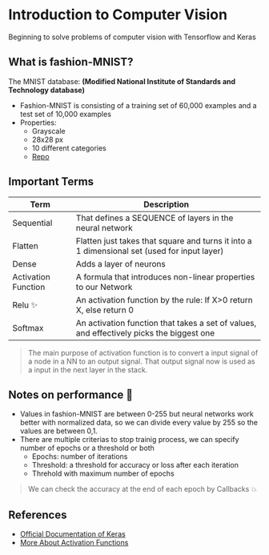 # Introduction to Computer Vision
Beginning to solve problems of computer vision with Tensorflow and Keras

## What is fashion-MNIST?
The MNIST database: **(Modified National Institute of Standards and Technology database)**

* Fashion-MNIST is consisting of a training set of 60,000 examples and a test set of 10,000 examples
* Properties:
  * Grayscale
  * 28x28 px
  * 10 different categories
  * [Repo](https://github.com/zalandoresearch/fashion-mnist)

## Important Terms
| Term            | Description   |
| --------------- |---------------|
| Sequential      | That defines a SEQUENCE of layers in the neural network |
| Flatten         | Flatten just takes that square and turns it into a 1 dimensional set (used for input layer)   |
| Dense           | Adds a layer of neurons |
| Activation Function | A formula that introduces non-linear properties to our Network |
| Relu :sparkles: | An activation function by the rule: If X>0 return X, else return 0 |
| Softmax         | An activation function that takes a set of values, and effectively picks the biggest one |

> The main purpose of activation function is to convert a input signal of a node in a NN to an output signal. That output signal now is used as a input in the next layer in the stack.

## Notes on performance :dizzy:
* Values in fashion-MNIST are between 0-255 but neural networks work better with normalized data, so we can divide every value by 255 so the values are between 0,1.
* There are multiple criterias to stop trainig process, we can specify number of epochs or a threshold or both
  * Epochs: number of iterations
  * Threshold: a threshold for accuracy or loss after each iteration
  * Threhold with maximum number of epochs

> We can check the accuracy at the end of each epoch by Callbacks :boom:

## References
* [Official Documentation of Keras](https://keras.io/)
* [More About Activation Functions](https://keras.io/activations/)
